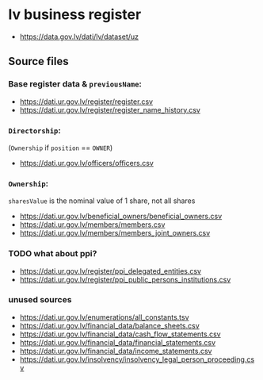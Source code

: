 # lv business register

- https://data.gov.lv/dati/lv/dataset/uz

## Source files

### Base register data & `previousName`:

- https://dati.ur.gov.lv/register/register.csv
- https://dati.ur.gov.lv/register/register_name_history.csv

### `Directorship`:

(`Ownership` if `position` == `OWNER`)

- https://dati.ur.gov.lv/officers/officers.csv

### `Ownership`:

`sharesValue` is the nominal value of 1 share, not all shares

- https://dati.ur.gov.lv/beneficial_owners/beneficial_owners.csv
- https://dati.ur.gov.lv/members/members.csv
- https://dati.ur.gov.lv/members/members_joint_owners.csv

### TODO what about ppi?

- https://dati.ur.gov.lv/register/ppi_delegated_entities.csv
- https://dati.ur.gov.lv/register/ppi_public_persons_institutions.csv

### unused sources

- https://dati.ur.gov.lv/enumerations/all_constants.tsv
- https://dati.ur.gov.lv/financial_data/balance_sheets.csv
- https://dati.ur.gov.lv/financial_data/cash_flow_statements.csv
- https://dati.ur.gov.lv/financial_data/financial_statements.csv
- https://dati.ur.gov.lv/financial_data/income_statements.csv
- https://dati.ur.gov.lv/insolvency/insolvency_legal_person_proceeding.csv
